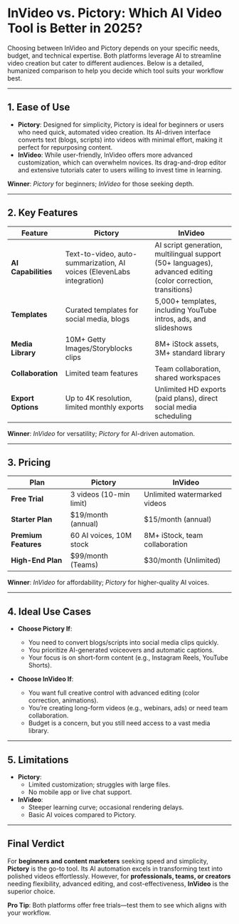 # InVideo vs. Pictory: Which AI Video Tool is Better in 2025?

Choosing between InVideo and Pictory depends on your specific needs, budget, and technical expertise. Both platforms leverage AI to streamline video creation but cater to different audiences. Below is a detailed, humanized comparison to help you decide which tool suits your workflow best.

---

## **1. Ease of Use**

- **Pictory**: Designed for simplicity, Pictory is ideal for beginners or users who need quick, automated video creation. Its AI-driven interface converts text (blogs, scripts) into videos with minimal effort, making it perfect for repurposing content.
- **InVideo**: While user-friendly, InVideo offers more advanced customization, which can overwhelm novices. Its drag-and-drop editor and extensive tutorials cater to users willing to invest time in learning.

**Winner**: *Pictory* for beginners; *InVideo* for those seeking depth.

---

## **2. Key Features**

| **Feature**          | **Pictory**                              | **InVideo**                              |
|-----------------------|------------------------------------------|------------------------------------------|
| **AI Capabilities**   | Text-to-video, auto-summarization, AI voices (ElevenLabs integration)  | AI script generation, multilingual support (50+ languages), advanced editing (color correction, transitions)  |
| **Templates**         | Curated templates for social media, blogs | 5,000+ templates, including YouTube intros, ads, and slideshows  |
| **Media Library**     | 10M+ Getty Images/Storyblocks clips      | 8M+ iStock assets, 3M+ standard library  |
| **Collaboration**     | Limited team features                    | Team collaboration, shared workspaces  |
| **Export Options**    | Up to 4K resolution, limited monthly exports | Unlimited HD exports (paid plans), direct social media scheduling  |

**Winner**: *InVideo* for versatility; *Pictory* for AI-driven automation.

---

## **3. Pricing**

| **Plan**              | **Pictory**              | **InVideo**              |
|-----------------------|--------------------------|--------------------------|
| **Free Trial**         | 3 videos (10-min limit)  | Unlimited watermarked videos |
| **Starter Plan**       | $19/month (annual)       | $15/month (annual)       |
| **Premium Features**   | 60 AI voices, 10M stock  | 8M+ iStock, team collaboration |
| **High-End Plan**      | $99/month (Teams)        | $30/month (Unlimited)    |

**Winner**: *InVideo* for affordability; *Pictory* for higher-quality AI voices.

---

## **4. Ideal Use Cases**

- **Choose Pictory If**:
  - You need to convert blogs/scripts into social media clips quickly.
  - You prioritize AI-generated voiceovers and automatic captions.
  - Your focus is on short-form content (e.g., Instagram Reels, YouTube Shorts).

- **Choose InVideo If**:
  - You want full creative control with advanced editing (color correction, animations).
  - You’re creating long-form videos (e.g., webinars, ads) or need team collaboration.
  - Budget is a concern, but you still need access to a vast media library.

---

## **5. Limitations**

- **Pictory**:
  - Limited customization; struggles with large files.
  - No mobile app or live chat support.
- **InVideo**:
  - Steeper learning curve; occasional rendering delays.
  - Basic AI voices compared to Pictory.

---

## **Final Verdict**

For **beginners and content marketers** seeking speed and simplicity, **Pictory** is the go-to tool. Its AI automation excels in transforming text into polished videos effortlessly. However, for **professionals, teams, or creators** needing flexibility, advanced editing, and cost-effectiveness, **InVideo** is the superior choice.

**Pro Tip**: Both platforms offer free trials—test them to see which aligns with your workflow.
